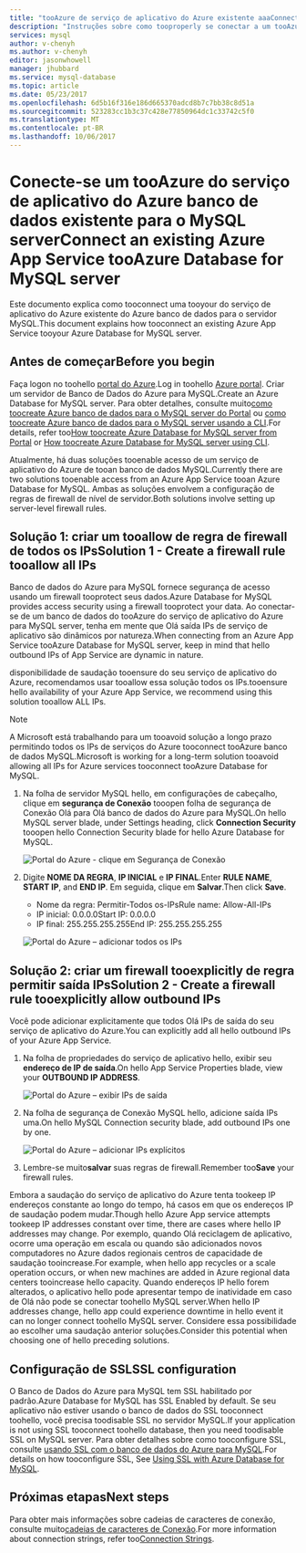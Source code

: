 ```yaml
---
title: "tooAzure de serviço de aplicativo do Azure existente aaaConnect banco de dados MySQL | Microsoft Docs"
description: "Instruções sobre como tooproperly se conectar a um tooAzure de serviço de aplicativo do Azure banco de dados existente para MySQL"
services: mysql
author: v-chenyh
ms.author: v-chenyh
editor: jasonwhowell
manager: jhubbard
ms.service: mysql-database
ms.topic: article
ms.date: 05/23/2017
ms.openlocfilehash: 6d5b16f316e186d665370adcd8b7c7bb38c8d51a
ms.sourcegitcommit: 523283cc1b3c37c428e77850964dc1c33742c5f0
ms.translationtype: MT
ms.contentlocale: pt-BR
ms.lasthandoff: 10/06/2017
---
```

# <a name="connect-an-existing-azure-app-service-tooazure-database-for-mysql-server"></a><span data-ttu-id="438cc-103">Conecte-se um tooAzure do serviço de aplicativo do Azure banco de dados existente para o MySQL server</span><span class="sxs-lookup"><span data-stu-id="438cc-103">Connect an existing Azure App Service tooAzure Database for MySQL server</span></span>
<span data-ttu-id="438cc-104">Este documento explica como tooconnect uma tooyour do serviço de aplicativo do Azure existente do Azure banco de dados para o servidor MySQL.</span><span class="sxs-lookup"><span data-stu-id="438cc-104">This document explains how tooconnect an existing Azure App Service tooyour Azure Database for MySQL server.</span></span>

## <a name="before-you-begin"></a><span data-ttu-id="438cc-105">Antes de começar</span><span class="sxs-lookup"><span data-stu-id="438cc-105">Before you begin</span></span>
<span data-ttu-id="438cc-106">Faça logon no toohello [portal do Azure](https://portal.azure.com).</span><span class="sxs-lookup"><span data-stu-id="438cc-106">Log in toohello [Azure portal](https://portal.azure.com).</span></span> <span data-ttu-id="438cc-107">Criar um servidor de Banco de Dados do Azure para MySQL.</span><span class="sxs-lookup"><span data-stu-id="438cc-107">Create an Azure Database for MySQL server.</span></span> <span data-ttu-id="438cc-108">Para obter detalhes, consulte muito[como toocreate Azure banco de dados para o MySQL server do Portal](quickstart-create-mysql-server-database-using-azure-portal.md) ou [como toocreate Azure banco de dados para o MySQL server usando a CLI](quickstart-create-mysql-server-database-using-azure-cli.md).</span><span class="sxs-lookup"><span data-stu-id="438cc-108">For details, refer too[How toocreate Azure Database for MySQL server from Portal](quickstart-create-mysql-server-database-using-azure-portal.md) or [How toocreate Azure Database for MySQL server using CLI](quickstart-create-mysql-server-database-using-azure-cli.md).</span></span>

<span data-ttu-id="438cc-109">Atualmente, há duas soluções tooenable acesso de um serviço de aplicativo do Azure de tooan banco de dados MySQL.</span><span class="sxs-lookup"><span data-stu-id="438cc-109">Currently there are two solutions tooenable access from an Azure App Service tooan Azure Database for MySQL.</span></span> <span data-ttu-id="438cc-110">Ambas as soluções envolvem a configuração de regras de firewall de nível de servidor.</span><span class="sxs-lookup"><span data-stu-id="438cc-110">Both solutions involve setting up server-level firewall rules.</span></span>

## <a name="solution-1---create-a-firewall-rule-tooallow-all-ips"></a><span data-ttu-id="438cc-111">Solução 1: criar um tooallow de regra de firewall de todos os IPs</span><span class="sxs-lookup"><span data-stu-id="438cc-111">Solution 1 - Create a firewall rule tooallow all IPs</span></span>
<span data-ttu-id="438cc-112">Banco de dados do Azure para MySQL fornece segurança de acesso usando um firewall tooprotect seus dados.</span><span class="sxs-lookup"><span data-stu-id="438cc-112">Azure Database for MySQL provides access security using a firewall tooprotect your data.</span></span> <span data-ttu-id="438cc-113">Ao conectar-se de um banco de dados do tooAzure do serviço de aplicativo do Azure para MySQL server, tenha em mente que Olá saída IPs de serviço de aplicativo são dinâmicos por natureza.</span><span class="sxs-lookup"><span data-stu-id="438cc-113">When connecting from an Azure App Service tooAzure Database for MySQL server, keep in mind that hello outbound IPs of App Service are dynamic in nature.</span></span> 

<span data-ttu-id="438cc-114">disponibilidade de saudação tooensure do seu serviço de aplicativo do Azure, recomendamos usar tooallow essa solução todos os IPs.</span><span class="sxs-lookup"><span data-stu-id="438cc-114">tooensure hello availability of your Azure App Service, we recommend using this solution tooallow ALL IPs.</span></span>

> [!NOTE]
> <span data-ttu-id="438cc-115">A Microsoft está trabalhando para um tooavoid solução a longo prazo permitindo todos os IPs de serviços do Azure tooconnect tooAzure banco de dados MySQL.</span><span class="sxs-lookup"><span data-stu-id="438cc-115">Microsoft is working for a long-term solution tooavoid allowing all IPs for Azure services tooconnect tooAzure Database for MySQL.</span></span>

1. <span data-ttu-id="438cc-116">Na folha de servidor MySQL hello, em configurações de cabeçalho, clique em **segurança de Conexão** tooopen folha de segurança de Conexão Olá para Olá banco de dados do Azure para MySQL.</span><span class="sxs-lookup"><span data-stu-id="438cc-116">On hello MySQL server blade, under Settings heading, click **Connection Security** tooopen hello Connection Security blade for hello Azure Database for MySQL.</span></span>

   ![Portal do Azure - clique em Segurança de Conexão](./media/howto-manage-firewall-using-portal/1-connection-security.png)

2. <span data-ttu-id="438cc-118">Digite **NOME DA REGRA**, **IP INICIAL** e **IP FINAL**.</span><span class="sxs-lookup"><span data-stu-id="438cc-118">Enter **RULE NAME**, **START IP**, and **END IP**.</span></span> <span data-ttu-id="438cc-119">Em seguida, clique em **Salvar**.</span><span class="sxs-lookup"><span data-stu-id="438cc-119">Then click **Save**.</span></span>
   - <span data-ttu-id="438cc-120">Nome da regra: Permitir-Todos os-IPs</span><span class="sxs-lookup"><span data-stu-id="438cc-120">Rule name: Allow-All-IPs</span></span>
   - <span data-ttu-id="438cc-121">IP inicial: 0.0.0.0</span><span class="sxs-lookup"><span data-stu-id="438cc-121">Start IP: 0.0.0.0</span></span>
   - <span data-ttu-id="438cc-122">IP final: 255.255.255.255</span><span class="sxs-lookup"><span data-stu-id="438cc-122">End IP: 255.255.255.255</span></span>

   ![Portal do Azure – adicionar todos os IPs](./media/howto-connect-webapp/1_2-add-all-ips.png)

## <a name="solution-2---create-a-firewall-rule-tooexplicitly-allow-outbound-ips"></a><span data-ttu-id="438cc-124">Solução 2: criar um firewall tooexplicitly de regra permitir saída IPs</span><span class="sxs-lookup"><span data-stu-id="438cc-124">Solution 2 - Create a firewall rule tooexplicitly allow outbound IPs</span></span>
<span data-ttu-id="438cc-125">Você pode adicionar explicitamente que todos Olá IPs de saída do seu serviço de aplicativo do Azure.</span><span class="sxs-lookup"><span data-stu-id="438cc-125">You can explicitly add all hello outbound IPs of your Azure App Service.</span></span>

1. <span data-ttu-id="438cc-126">Na folha de propriedades do serviço de aplicativo hello, exibir seu **endereço de IP de saída**.</span><span class="sxs-lookup"><span data-stu-id="438cc-126">On hello App Service Properties blade, view your **OUTBOUND IP ADDRESS**.</span></span>

   ![Portal do Azure – exibir IPs de saída](./media/howto-connect-webapp/2_1-outbound-ip-address.png)

2. <span data-ttu-id="438cc-128">Na folha de segurança de Conexão MySQL hello, adicione saída IPs uma.</span><span class="sxs-lookup"><span data-stu-id="438cc-128">On hello MySQL Connection security blade, add outbound IPs one by one.</span></span>

   ![Portal do Azure – adicionar IPs explícitos](./media/howto-connect-webapp/2_2-add-explicit-ips.png)

3. <span data-ttu-id="438cc-130">Lembre-se muito**salvar** suas regras de firewall.</span><span class="sxs-lookup"><span data-stu-id="438cc-130">Remember too**Save** your firewall rules.</span></span>

<span data-ttu-id="438cc-131">Embora a saudação do serviço de aplicativo do Azure tenta tookeep IP endereços constante ao longo do tempo, há casos em que os endereços IP de saudação podem mudar.</span><span class="sxs-lookup"><span data-stu-id="438cc-131">Though hello Azure App service attempts tookeep IP addresses constant over time, there are cases where hello IP addresses may change.</span></span> <span data-ttu-id="438cc-132">Por exemplo, quando Olá reciclagem de aplicativo, ocorre uma operação em escala ou quando são adicionados novos computadores no Azure dados regionais centros de capacidade de saudação tooincrease.</span><span class="sxs-lookup"><span data-stu-id="438cc-132">For example, when hello app recycles or a scale operation occurs, or when new machines are added in Azure regional data centers tooincrease hello capacity.</span></span> <span data-ttu-id="438cc-133">Quando endereços IP hello forem alterados, o aplicativo hello pode apresentar tempo de inatividade em caso de Olá não pode se conectar toohello MySQL server.</span><span class="sxs-lookup"><span data-stu-id="438cc-133">When hello IP addresses change, hello app could experience downtime in hello event it can no longer connect toohello MySQL server.</span></span> <span data-ttu-id="438cc-134">Considere essa possibilidade ao escolher uma saudação anterior soluções.</span><span class="sxs-lookup"><span data-stu-id="438cc-134">Consider this potential when choosing one of hello preceding solutions.</span></span>

## <a name="ssl-configuration"></a><span data-ttu-id="438cc-135">Configuração de SSL</span><span class="sxs-lookup"><span data-stu-id="438cc-135">SSL configuration</span></span>
<span data-ttu-id="438cc-136">O Banco de Dados do Azure para MySQL tem SSL habilitado por padrão.</span><span class="sxs-lookup"><span data-stu-id="438cc-136">Azure Database for MySQL has SSL Enabled by default.</span></span> <span data-ttu-id="438cc-137">Se seu aplicativo não estiver usando o banco de dados do SSL tooconnect toohello, você precisa toodisable SSL no servidor MySQL.</span><span class="sxs-lookup"><span data-stu-id="438cc-137">If your application is not using SSL tooconnect toohello database, then you need toodisable SSL on MySQL server.</span></span> <span data-ttu-id="438cc-138">Para obter detalhes sobre como tooconfigure SSL, consulte [usando SSL com o banco de dados do Azure para MySQL](howto-configure-ssl.md).</span><span class="sxs-lookup"><span data-stu-id="438cc-138">For details on how tooconfigure SSL, See [Using SSL with Azure Database for MySQL](howto-configure-ssl.md).</span></span>

## <a name="next-steps"></a><span data-ttu-id="438cc-139">Próximas etapas</span><span class="sxs-lookup"><span data-stu-id="438cc-139">Next steps</span></span>
<span data-ttu-id="438cc-140">Para obter mais informações sobre cadeias de caracteres de conexão, consulte muito[cadeias de caracteres de Conexão](howto-connection-string.md).</span><span class="sxs-lookup"><span data-stu-id="438cc-140">For more information about connection strings, refer too[Connection Strings](howto-connection-string.md).</span></span>
